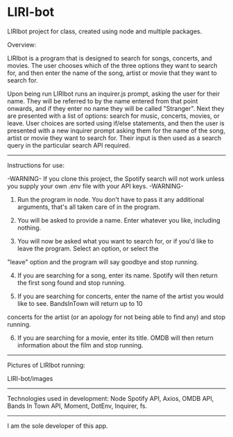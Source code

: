 # LIRI-bot
LIRIbot project for class, created using node and multiple packages.

Overview:

LIRIbot is a program that is designed to search for songs, concerts, and movies. The user chooses which of the three
options they want to search for, and then enter the name of the song, artist or movie that they want to search for.

Upon being run LIRIbot runs an inquirer.js prompt, asking the user for their name. They will be referred to by the
name entered from that point onwards, and if they enter no name they will be called "Stranger". Next they are presented
with a list of options: search for music, concerts, movies, or leave. User choices are sorted using if/else statements,
and then the user is presented with a new inquirer prompt asking them for the name of the song, artist or movie they
want to search for. Their input is then used as a search query in the particular search API required.

----------------------

Instructions for use:

 -WARNING- If you clone this project, the Spotify search will not work unless you supply your own .env file with your API keys. -WARNING- 

1. Run the program in node. You don't have to pass it any additional arguments, that's all taken care of in the program.

2. You will be asked to provide a name. Enter whatever you like, including nothing.

3. You will now be asked what you want to search for, or if you'd like to leave the program. Select an option, or select the

"leave" option and the program will say goodbye and stop running.

4. If you are searching for a song, enter its name. Spotify will then return the first song found and stop running.

5. If you are searching for concerts, enter the name of the artist you would like to see. BandsInTown will return up to 10

concerts for the artist (or an apology for not being able to find any) and stop running.

6. If you are searching for a movie, enter its title. OMDB will then return information about the film and stop running.

----------------------

Pictures of LIRIbot running:

LIRI-bot/images

----------------------

Technologies used in development: Node Spotify API, Axios, OMDB API, Bands In Town API, Moment, DotEnv, Inquirer, fs.

----------------------

I am the sole developer of this app.
